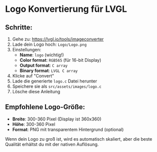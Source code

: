 # Logo Konvertierung für LVGL

## Schritte:

1. Gehe zu: https://lvgl.io/tools/imageconverter
2. Lade dein Logo hoch: `Logo/Logo.png`
3. Einstellungen:
   - **Name**: `logo` (wichtig!)
   - **Color format**: `RGB565` (für 16-bit Display)
   - **Output format**: `C array`
   - **Binary format**: `LVGL C array`
4. Klicke auf "Convert"
5. Lade die generierte `logo.c` Datei herunter
6. Speichere sie als `src/assets/images/logo.c`
7. Lösche diese Anleitung

## Empfohlene Logo-Größe:
- **Breite**: 300-360 Pixel (Display ist 360x360)
- **Höhe**: 300-360 Pixel
- **Format**: PNG mit transparentem Hintergrund (optional)

Wenn dein Logo zu groß ist, wird es automatisch skaliert, aber die beste Qualität erhältst du mit der nativen Auflösung.


